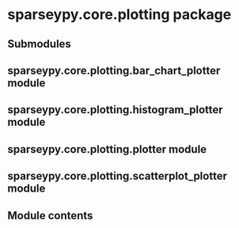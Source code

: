 # sparseypy.core.plotting package

## Submodules

## sparseypy.core.plotting.bar_chart_plotter module

## sparseypy.core.plotting.histogram_plotter module

## sparseypy.core.plotting.plotter module

## sparseypy.core.plotting.scatterplot_plotter module

## Module contents

